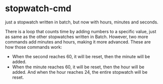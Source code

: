 # stopwatch-cmd
just a stopwatch written in batch, but now with hours, minutes and seconds.

There is a loop that counts time by adding numbers to a specific value, just as same as the other stopwatches written in Batch. However, two more commands add minutes and hours, making it more advanced. These are how those commands work:
  - When the second reaches 60, it will be reset, then the minute will be added.
  - When the minute reaches 60, it will be reset, then the hour will be added.
And when the hour reaches 24, the entire stopwatch will be reset.
